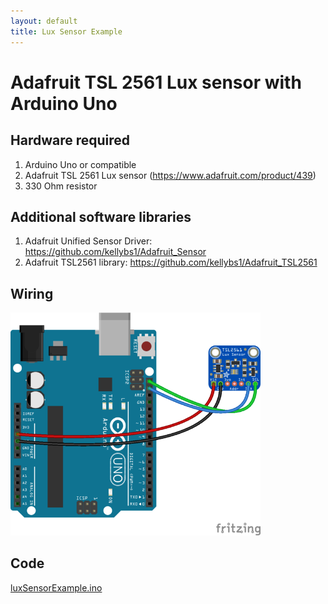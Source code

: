 ```yaml
---
layout: default
title: Lux Sensor Example
---
```


# Adafruit TSL 2561 Lux sensor with Arduino Uno

## Hardware required
1. Arduino Uno or compatible
2. Adafruit TSL 2561 Lux sensor (https://www.adafruit.com/product/439)
3. 330 Ohm resistor

## Additional software libraries
1. Adafruit Unified Sensor Driver: https://github.com/kellybs1/Adafruit_Sensor
1. Adafruit TSL2561 library: https://github.com/kellybs1/Adafruit_TSL2561

## Wiring

<img src="lux_sensor_fritzing.png" width="400">

## Code

<a href ="luxSensorExample.ino">luxSensorExample.ino</a>
